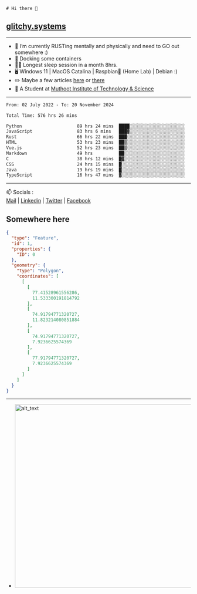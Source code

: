 ```
# Hi there 👋
```
## [glitchy.systems](https://glitchy.systems)
---

- 🌱 I’m currently RUSTing mentally and physically and need to GO out somewhere :)
- 🐋 Docking some containers
- 😶‍🌫️ Longest sleep session in a month 8hrs.
- 🖥️ Windows 11 | MacOS Catalina | Raspbian🥧 (Home Lab) | Debian :)
- ✏️ Maybe a few articles [here](https://medium.com/@advaithnarayanan8) or [there](https://medium.com/@advaithnarayanan8)
- 📑 A Student at [Muthoot Institute of Technology & Science](https://mgmits.ac.in/)



---

<!--START_SECTION:waka-->

```txt
From: 02 July 2022 - To: 20 November 2024

Total Time: 576 hrs 26 mins

Python                     89 hrs 24 mins  ████░░░░░░░░░░░░░░░░░░░░░   15.51 %
JavaScript                 83 hrs 6 mins   ███▓░░░░░░░░░░░░░░░░░░░░░   14.42 %
Rust                       66 hrs 22 mins  ███░░░░░░░░░░░░░░░░░░░░░░   11.51 %
HTML                       53 hrs 23 mins  ██▒░░░░░░░░░░░░░░░░░░░░░░   09.26 %
Vue.js                     52 hrs 23 mins  ██▒░░░░░░░░░░░░░░░░░░░░░░   09.09 %
Markdown                   49 hrs          ██░░░░░░░░░░░░░░░░░░░░░░░   08.50 %
C                          38 hrs 12 mins  █▓░░░░░░░░░░░░░░░░░░░░░░░   06.63 %
CSS                        24 hrs 15 mins  █░░░░░░░░░░░░░░░░░░░░░░░░   04.21 %
Java                       19 hrs 19 mins  █░░░░░░░░░░░░░░░░░░░░░░░░   03.35 %
TypeScript                 16 hrs 47 mins  ▓░░░░░░░░░░░░░░░░░░░░░░░░   02.91 %
```

<!--END_SECTION:waka-->

---

📫 Socials :<br>
[Mail](mailto:advaith@glitchy.systems) | [Linkedin](https://www.linkedin.com/in/advaith-narayanan-a72152214/) | [Twitter](https://twitter.com/advaithnarayan) | [Facebook](https://screenmessage.com/qinq)

## Somewhere here

```geojson
{
  "type": "Feature",
  "id": 1,
  "properties": {
    "ID": 0
  },
  "geometry": {
    "type": "Polygon",
    "coordinates": [
      [
        [
          77.41528961556286,
          11.533300191814792
        ],
        [
          74.91794771320727,
          11.823214080851884
        ],
        [
          74.91794771320727,
          7.9236625574369
        ],
        [
          77.91794771320727,
          7.9236625574369
        ]
      ]
    ]
  }
}
```


--- 
- [<img alt="alt_text" width="500px" src="https://valid.x86.fr/cache/banner/xv24bv-6.png" />](https://valid.x86.fr/xv24bv)


